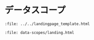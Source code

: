 # データスコープ

```{raw} html
:file: ../../landingpage_template.html
```
```{raw} html
:file: data-scopes/landing.html
```